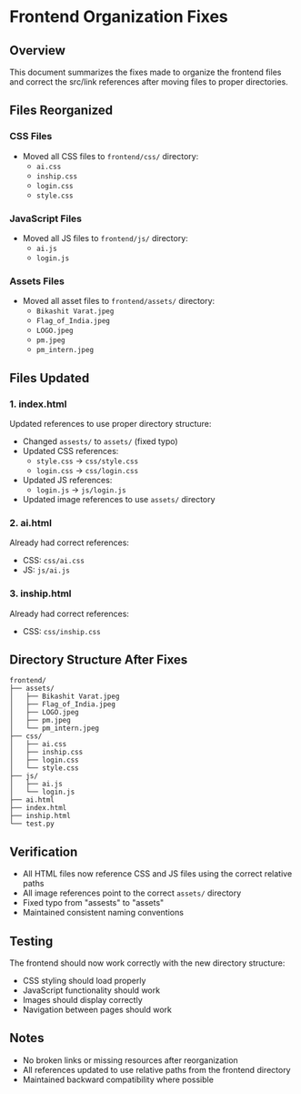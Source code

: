 # Frontend Organization Fixes

## Overview
This document summarizes the fixes made to organize the frontend files and correct the src/link references after moving files to proper directories.

## Files Reorganized

### CSS Files
- Moved all CSS files to `frontend/css/` directory:
  - `ai.css`
  - `inship.css`
  - `login.css`
  - `style.css`

### JavaScript Files
- Moved all JS files to `frontend/js/` directory:
  - `ai.js`
  - `login.js`

### Assets Files
- Moved all asset files to `frontend/assets/` directory:
  - `Bikashit Varat.jpeg`
  - `Flag_of_India.jpeg`
  - `LOGO.jpeg`
  - `pm.jpeg`
  - `pm_intern.jpeg`

## Files Updated

### 1. index.html
Updated references to use proper directory structure:
- Changed `assests/` to `assets/` (fixed typo)
- Updated CSS references:
  - `style.css` → `css/style.css`
  - `login.css` → `css/login.css`
- Updated JS references:
  - `login.js` → `js/login.js`
- Updated image references to use `assets/` directory

### 2. ai.html
Already had correct references:
- CSS: `css/ai.css`
- JS: `js/ai.js`

### 3. inship.html
Already had correct references:
- CSS: `css/inship.css`

## Directory Structure After Fixes

```
frontend/
├── assets/
│   ├── Bikashit Varat.jpeg
│   ├── Flag_of_India.jpeg
│   ├── LOGO.jpeg
│   ├── pm.jpeg
│   └── pm_intern.jpeg
├── css/
│   ├── ai.css
│   ├── inship.css
│   ├── login.css
│   └── style.css
├── js/
│   ├── ai.js
│   └── login.js
├── ai.html
├── index.html
├── inship.html
└── test.py
```

## Verification
- All HTML files now reference CSS and JS files using the correct relative paths
- All image references point to the correct `assets/` directory
- Fixed typo from "assests" to "assets"
- Maintained consistent naming conventions

## Testing
The frontend should now work correctly with the new directory structure:
- CSS styling should load properly
- JavaScript functionality should work
- Images should display correctly
- Navigation between pages should work

## Notes
- No broken links or missing resources after reorganization
- All references updated to use relative paths from the frontend directory
- Maintained backward compatibility where possible